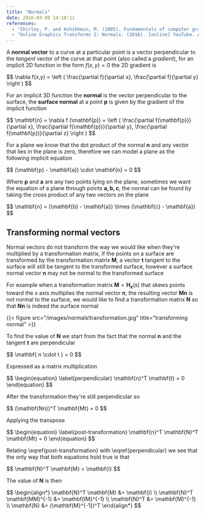 ```yaml
---
title: "Normals"
date: 2016-03-08 14:18:11
references:
  - "Shirley, P. and Ashikhmin, M. (2005). Fundamentals of computer graphics. Wellesley, Mass.: AK Peters."
  - "Online Graphics Transforms 2: Normals. (2016). [online] YouTube. Available at: https://www.youtube.com/watch?v=fK45BV7QJe0 [Accessed 8 Mar. 2016]."
---
```


A **normal vector** to a curve at a particular point is a vector perpendicular to the *tangent* vector of the curve at that point (also called a *gradient*), for an implicit 2D function in the form $f(x,y) = 0$ the 2D gradient is

<div>
<div>$$
\nabla f(x,y) = \left ( \frac{\partial f}{\partial x}, \frac{\partial f}{\partial y} \right )
$$</div>
</div>

For an implicit 3D function the **normal** is the vector perpendicular to the surface, the **surface normal** at a point $\mathbf{p}$ is given by the gradient of the implicit function

<div>$$
\mathbf{n} = \nabla f (\mathbf{p}) = \left ( \frac{\partial f(\mathbf{p})}{\partial x}, \frac{\partial f(\mathbf{p})}{\partial y}, \frac{\partial f(\mathbf{p})}{\partial z} \right  )
$$</div>

For a plane we know that the dot product of the normal $\mathbf{n}$ and any vector that lies in the plane is zero, therefore we can model a plane as the following implicit equation

<div>$$
(\mathbf{p} - \mathbf{a}) \cdot \mathbf{n} = 0
$$</div>

Where $\mathbf{p}$ and $\mathbf{a}$ are any two points lying on the plane, sometimes we want the equation of a plane through points $\mathbf{a, b, c}$, the normal can be found by taking the cross product of any two vectors on the plane

<div>$$
\mathbf{n} = (\mathbf{b} - \mathbf{a}) \times (\mathbf{c} - \mathbf{a})
$$</div>

## Transforming normal vectors

Normal vectors do not transform the way we would like when they're multiplied by a transformation matrix, if the points on a surface are transformed by the transformation matrix $\mathbf{M}$, a vector $\mathbf{t}$ tangent to the surface will still be tangent to the transformed surface, however a surface normal vector $\mathbf{n}$ may not be normal to the transformed surface

For example when a transformation matrix $\mathbf{M} = \mathbf{H_x}(s)$ that skews points toward the $x$ axis multiplies the normal vector $\mathbf{n}$, the resulting vector $\mathbf{Mn}$ is not normal to the surface, we would like to find a transformation matrix $\mathbf{N}$ so that $\mathbf{Nn}$ is indeed the surface normal

{{< figure src="/images/normals!transformation.jpg" title="transforming normal" >}}

To find the value of $\mathbf{N}$ we start from the fact that the normal $\mathbf{n}$ and the tangent $\mathbf{t}$ are perpendicular

<div>$$
\mathbf{ n \cdot t } = 0
$$</div>

Expressed as a matrix multiplication

<div>$$
\begin{equation} \label{perpendicular}
\mathbf{n}^T \mathbf{t} = 0
\end{equation}
$$</div>

After the transformation they're still perpendicular so

<div>$$
(\mathbf{Nn})^T \mathbf{Mt} = 0
$$</div>

Applying the transpose

<div>$$
\begin{equation} \label{post-transformation}
\mathbf{n}^T \mathbf{N}^T \mathbf{Mt} = 0
\end{equation}
$$</div>

Relating \eqref{post-transformation} with \eqref{perpendicular} we see that the only way that both equations hold true is that

<div>$$
\mathbf{N}^T \mathbf{M} = \mathbf{I}
$$</div>

The value of $\mathbf{N}$ is then

<div>$$
\begin{align*}
\mathbf{N}^T \mathbf{M} &= \mathbf{I} \\
\mathbf{N}^T \mathbf{MM}^{-1} &= \mathbf{IM}^{-1} \\
\mathbf{N}^T &= \mathbf{M}^{-1} \\
\mathbf{N} &= (\mathbf{M}^{-1})^T
\end{align*}
$$</div>

